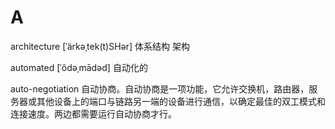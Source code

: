 # A

architecture \[ˈärkəˌtek\(t\)SHər\] 体系结构 架构

automated \[ˈôdəˌmādəd\] 自动化的

auto-negotiation 自动协商。自动协商是一项功能，它允许交换机，路由器，服务器或其他设备上的端口与链路另一端的设备进行通信，以确定最佳的双工模式和连接速度。两边都需要运行自动协商才行。

